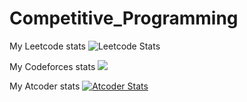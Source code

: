 # Competitive_Programming
My Leetcode stats
![Leetcode Stats](https://leetcard.jacoblin.cool/monarchxr?ext=contest)



My Codeforces stats
![](https://raw.githubusercontent.com/monarchxr/cf-stats/main/output/light_card.svg#gh-dark-mode-only)



My Atcoder stats
[![Atcoder Stats](https://atcoder-readme-stats.vercel.app/stats/monarchxr?show_history=5&width=450)](https://github.com/monarchxr/atcoder-readme-stats)
